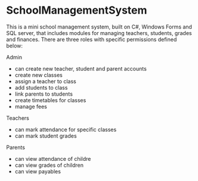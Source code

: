 # SchoolManagementSystem

This is a mini school management system, built on C#, Windows Forms and SQL server, that includes modules for managing teachers, students, grades and finances. There are three roles with specific permissions defined below:

Admin
- can create new teacher, student and parent accounts
- create new classes
- assign a teacher to class
- add students to class
- link parents to students
- create timetables for classes
- manage fees

Teachers
- can mark attendance for specific classes
- can mark student grades

Parents

- can view attendance of childre
- can view grades of children
- can view payables
